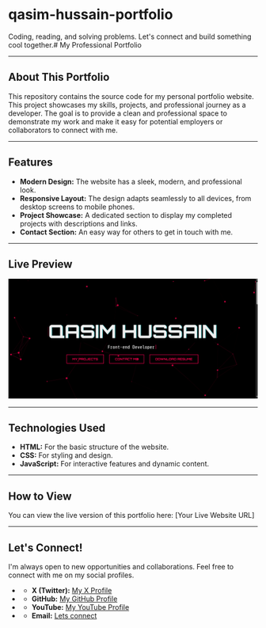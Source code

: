 # qasim-hussain-portfolio
Coding, reading, and solving problems. Let's connect and build something cool together.# My Professional Portfolio

---

## About This Portfolio
This repository contains the source code for my personal portfolio website. This project showcases my skills, projects, and professional journey as a developer. The goal is to provide a clean and professional space to demonstrate my work and make it easy for potential employers or collaborators to connect with me.

---

## Features
* **Modern Design:** The website has a sleek, modern, and professional look.
* **Responsive Layout:** The design adapts seamlessly to all devices, from desktop screens to mobile phones.
* **Project Showcase:** A dedicated section to display my completed projects with descriptions and links.
* **Contact Section:** An easy way for others to get in touch with me.

---

## Live Preview
![Portfolio Screenshot](https://github.com/qasimsaleem793-commits/qasim-hussain-portfolio/blob/main/Screenshot%202025-09-15%20114921.png?raw=true)


---

## Technologies Used
* **HTML:** For the basic structure of the website.
* **CSS:** For styling and design.
* **JavaScript:**  For interactive features and dynamic content.

---

## How to View
You can view the live version of this portfolio here:
[Your Live Website URL]

---

## Let's Connect!
I'm always open to new opportunities and collaborations. Feel free to connect with me on my social profiles.

* - **X (Twitter):** [My X Profile](https://x.com/QasimRaja50964)
* - **GitHub:** [My GitHub Profile](https://github.com/qasimsaleem793-commits)
* - **YouTube:** [My YouTube Profile](https://www.youtube.com/channel/UC63ow71QeGQOQLdAqdLPaHA)
* - **Email:** [Lets connect](qasimsaleem793@gmail.com)

